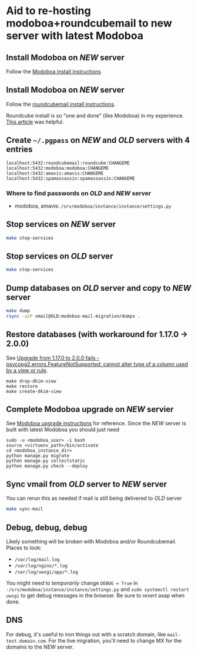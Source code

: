 # Aid to re-hosting modoboa+roundcubemail to new server with latest Modoboa

## Install Modoboa on *NEW* server

Follow the [Modoboa install instructions](https://github.com/modoboa/modoboa/blob/master/doc/installation.rst)

## Install Modoboa on *NEW* server

Follow the [roundcubemail install instructions](https://github.com/roundcube/roundcubemail/wiki/Installation).

Roundcube install is so "one and done" (like Modoboa) in my experience. [This article](https://github.com/roundcube/roundcubemail/wiki/Installation) was helpful.

## Create `~/.pgpass` on *NEW* and *OLD* servers with 4 entries

```
localhost:5432:roundcubemail:roundcube:CHANGEME
localhost:5432:modoboa:modoboa:CHANGEME
localhost:5432:amavis:amavis:CHANGEME
localhost:5432:spamassassin:spamassassin:CHANGEME
```

### Where to find passwords on *OLD* and *NEW* server

- modoboa, amavis: `/srv/modoboa/instance/instance/settings.py`

## Stop services on *NEW* server

```bash
make stop-services
```

## Stop services on *OLD* server

```bash
make stop-services
```

## Dump databases on *OLD* server and copy to *NEW* server

```bash
make dump
rsync -azP vmail@OLD:modoboa-mail-migration/dumps .
```

## Restore databases (with workaround for 1.17.0 -> 2.0.0)

See [Upgrade from 1.17.0 to 2.0.0 fails - psycopg2.errors.FeatureNotSupported: cannot alter type of a column used by a view or rule](https://github.com/modoboa/modoboa/issues/2508). 

```shell
make drop-dkim-view
make restore
make create-dkim-view
```

## Complete Modoboa upgrade on *NEW* servier

See [Modoboa upgrade instructions](https://github.com/modoboa/modoboa/blob/master/doc/upgrade.rst) for reference. Since the *NEW* server is built with latest Modoboa you should just need

```shell
sudo -u <modoboa_user> -i bash
source <virtuenv_path>/bin/activate
cd <modoboa_instance_dir>
python manage.py migrate
python manage.py collectstatic
python manage.py check --deploy
```

## Sync vmail from *OLD* server to *NEW* server

You can rerun this as needed if mail is still being delivered to *OLD* server

```bash
make sync-mail
```

## Debug, debug, debug

Likely something will be broken with Modoboa and/or Roundcubemail. Places to look:

- `/var/log/mail.log`
- `/var/log/nginx/*.log`
- `/var/log/uwsgi/app/*.log`

You might need to _temporarily_ change `DEBUG = True` in `-/srv/modoboa/instance/instance/settings.py` and `sudo systemctl restart uwsgi` to get debug messages in the browser. Be sure to _revert_ asap when done.

## DNS

For debug, it's useful to iron things out with a scratch domain, like `mail-test.domain.com`. For the live migration, you'll need to change MX for the domains to the *NEW* server.
